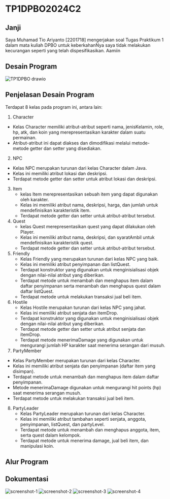 # TP1DPBO2024C2

## Janji
Saya Muhamad Tio Ariyanto [2201718] mengerjakan soal Tugas Praktikum 1
dalam mata kuliah DPBO untuk keberkahanNya saya tidak melakukan kecurangan
seperti yang telah dispesifikasikan. Aamiin

## Desain Program
![TP1DPBO drawio](https://github.com/Osaraku/TP1DPBO2024C2/assets/117560099/6461826e-d58d-4797-a452-f315512886b7)

## Penjelasan Desain Program
Terdapat 8 kelas pada program ini, antara lain:
1. Character
- Kelas Character memiliki atribut-atribut seperti nama, jenisKelamin, role, hp, atk, dan koin yang merepresentasikan karakter dalam suatu permainan.
- Atribut-atribut ini dapat diakses dan dimodifikasi melalui metode-metode getter dan setter yang disediakan.
2. NPC
- Kelas NPC merupakan turunan dari kelas Character dalam Java.
- Kelas ini memiliki atribut lokasi dan deskripsi.
- Terdapat metode getter dan setter untuk atribut lokasi dan deskripsi.
3. Item
   - kelas Item merepresentasikan sebuah item yang dapat digunakan oleh karakter.
   - Kelas ini memiliki atribut nama, deskripsi, harga, dan jumlah untuk mendefinisikan karakteristik item.
   - Terdapat metode getter dan setter untuk atribut-atribut tersebut.
4. Quest
   - kelas Quest merepresentasikan quest yang dapat dilakukan oleh Player.
   - Kelas ini memiliki atribut nama, deskripsi, dan syaratAmbil untuk mendefinisikan karakteristik quest.
   - Terdapat metode getter dan setter untuk atribut-atribut tersebut.
5. Friendly
   - Kelas Friendly yang merupakan turunan dari kelas NPC yang baik.
   - Kelas ini memiliki atribut penyimpanan dan listQuest.
   - Terdapat konstruktor yang digunakan untuk menginisialisasi objek dengan nilai-nilai atribut yang diberikan.
   - Terdapat metode untuk menambah dan menghapus item dalam daftar penyimpanan serta menambah dan menghapus quest dalam daftar listQuest.
   - Terdapat metode untuk melakukan transaksi jual beli item.
6. Hostile
   - Kelas Hostile merupakan turunan dari kelas NPC yang jahat.
   - Kelas ini memiliki atribut senjata dan itemDrop.
   - Terdapat konstruktor yang digunakan untuk menginisialisasi objek dengan nilai-nilai atribut yang diberikan.
   - Terdapat metode getter dan setter untuk atribut senjata dan itemDrop.
   - Terdapat metode menerimaDamage yang digunakan untuk mengurangi jumlah HP karakter saat menerima serangan dari musuh.
7.  PartyMember
   - Kelas PartyMember merupakan turunan dari kelas Character.
   - Kelas ini memiliki atribut senjata dan penyimpanan (daftar item yang disimpan).
   - Terdapat metode untuk menambah dan menghapus item dalam daftar penyimpanan.
   - Metode menerimaDamage digunakan untuk mengurangi hit points (hp) saat menerima serangan musuh.
   - Terdapat metode untuk melakukan transaksi jual beli item.
8. PartyLeader
   - Kelas PartyLeader merupakan turunan dari kelas Character.
   - Kelas ini memiliki atribut tambahan seperti senjata, anggota, penyimpanan, listQuest, dan partyLevel.
   - Terdapat metode untuk menambah dan menghapus anggota, item, serta quest dalam kelompok.
   - Terdapat metode untuk menerima damage, jual beli item, dan manipulasi koin.

## Alur Program

## Dokumentasi
![screenshot-1](https://github.com/Osaraku/TP1DPBO2024C2/assets/117560099/9bab655b-12c7-466f-a50d-9551c48e8619)
![screenshot-2](https://github.com/Osaraku/TP1DPBO2024C2/assets/117560099/dceab8fb-631d-4329-b22b-ebc85d860584)
![screenshot-3](https://github.com/Osaraku/TP1DPBO2024C2/assets/117560099/89dbd434-3b40-4e41-8cb0-cd314f1ef371)
![screenshot-4](https://github.com/Osaraku/TP1DPBO2024C2/assets/117560099/ce4b56ed-2290-4cc8-8812-07fdb83f03d4)
